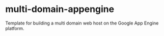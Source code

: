 multi-domain-appengine
======================

Template for building a multi domain web host on the Google App Engine platform.